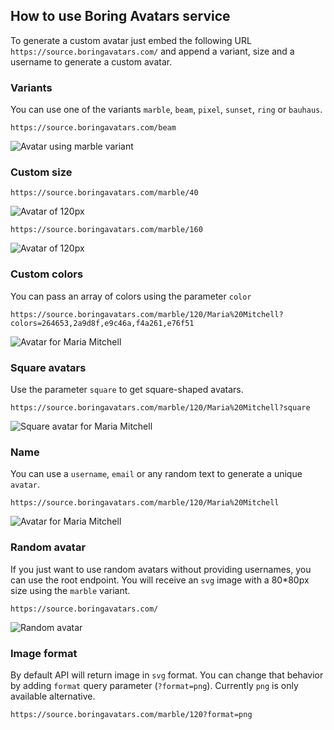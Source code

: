 ## How to use Boring Avatars service

To generate a custom avatar just embed the following URL `https://source.boringavatars.com/` and append a variant, size and a username to generate a custom avatar.

### Variants

You can use one of the variants `marble`, `beam`, `pixel`, `sunset`, `ring` or `bauhaus`.

```
https://source.boringavatars.com/beam
```

![Avatar using marble variant](https://source.boringavatars.com/beam)

### Custom size

```
https://source.boringavatars.com/marble/40

```

![Avatar of 120px](https://source.boringavatars.com/marble/40)

```
https://source.boringavatars.com/marble/160

```

![Avatar of 120px](https://source.boringavatars.com/marble/120)

### Custom colors

You can pass an array of colors using the parameter `color`

```
https://source.boringavatars.com/marble/120/Maria%20Mitchell?colors=264653,2a9d8f,e9c46a,f4a261,e76f51
```

![Avatar for Maria Mitchell](https://source.boringavatars.com/marble/120/Maria%20Mitchell?colors=264653,2a9d8f,e9c46a,f4a261,e76f51)

### Square avatars

Use the parameter `square` to get square-shaped avatars.

```
https://source.boringavatars.com/marble/120/Maria%20Mitchell?square
```

![Square avatar for Maria Mitchell](https://source.boringavatars.com/marble/120/Maria%20Mitchell?square)

### Name

You can use a `username`, `email` or any random text to generate a unique `avatar`.

```
https://source.boringavatars.com/marble/120/Maria%20Mitchell
```

![Avatar for Maria Mitchell](https://source.boringavatars.com/marble/120/Maria%20Mitchell)

### Random avatar

If you just want to use random avatars without providing usernames, you can use the root endpoint. You will receive an `svg` image with a 80\*80px size using the `marble` variant.

```
https://source.boringavatars.com/
```

![Random avatar](https://source.boringavatars.com/)

### Image format

By default API will return image in `svg` format. You can change that behavior by adding `format` query parameter (`?format=png`). Currently `png` is only available alternative.

```
https://source.boringavatars.com/marble/120?format=png
```
